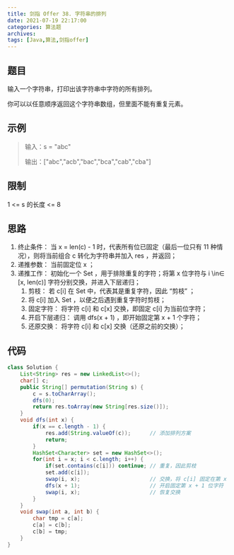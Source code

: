 ```yaml
---
title: 剑指 Offer 38. 字符串的排列
date: 2021-07-19 22:17:00
categories: 算法题
archives:
tags: [Java,算法,剑指offer]
---
```


## 题目

输入一个字符串，打印出该字符串中字符的所有排列。

你可以以任意顺序返回这个字符串数组，但里面不能有重复元素。

## 示例

> 输入：s = "abc"
>
> 输出：["abc","acb","bac","bca","cab","cba"]

<!--more-->

## 限制

1 <= s 的长度 <= 8

## 思路 

1. 终止条件： 当 x = len(c) - 1 时，代表所有位已固定（最后一位只有 11 种情况），则将当前组合 c 转化为字符串并加入 res ，并返回；
2. 递推参数： 当前固定位 x ；
3. 递推工作： 初始化一个 Set ，用于排除重复的字符；将第 x 位字符与 i \in∈ [x, len(c)] 字符分别交换，并进入下层递归；
   1. 剪枝： 若 c[i] 在 Set 中，代表其是重复字符，因此 “剪枝” ；
   2. 将 c[i] 加入 Set ，以便之后遇到重复字符时剪枝；
   3. 固定字符： 将字符 c[i] 和 c[x] 交换，即固定 c[i] 为当前位字符；
   4. 开启下层递归： 调用 dfs(x + 1) ，即开始固定第 x + 1 个字符；
   5. 还原交换： 将字符 c[i] 和 c[x] 交换（还原之前的交换）；

## 代码

```java
class Solution {
    List<String> res = new LinkedList<>();
    char[] c;
    public String[] permutation(String s) {
        c = s.toCharArray();
        dfs(0);
        return res.toArray(new String[res.size()]);
    }
    void dfs(int x) {
        if(x == c.length - 1) {
            res.add(String.valueOf(c));      // 添加排列方案
            return;
        }
        HashSet<Character> set = new HashSet<>();
        for(int i = x; i < c.length; i++) {
            if(set.contains(c[i])) continue; // 重复，因此剪枝
            set.add(c[i]);
            swap(i, x);                      // 交换，将 c[i] 固定在第 x 位
            dfs(x + 1);                      // 开启固定第 x + 1 位字符
            swap(i, x);                      // 恢复交换
        }
    }
    void swap(int a, int b) {
        char tmp = c[a];
        c[a] = c[b];
        c[b] = tmp;
    }
}
```

